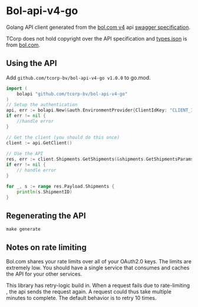 # Bol-api-v4-go
Golang API client generated from the [bol.com v4](https://developers.bol.com/beta-program-retailer-api/) api [swagger specification](https://api.bol.com/retailer/public/apispec/v4).

TCorp does not hold copyright over the API specification and [types.json](types.json) is from [bol.com](https://api.bol.com/retailer/public/apispec/v3).

## Using the API
Add `github.com/tcorp-bv/bol-api-v4-go v1.0.0` to go.mod.

```go
import (
    bolapi "github.com/tcorp-bv/bol-api-v4-go"
)
// Setup the authentication
api, err := bolapi.New(&auth.EnvironmentProvider{ClientIdKey: "CLIENT_ID", ClientSecretKey: "CLIENT_SECRET"})
if err != nil {
	//handle error
}

// Get the client (you should do this once)
client := api.GetClient()
	
// Use the API
res, err := client.Shipments.GetShipments(&shipments.GetShipmentsParams{Context:context.Background()})
if err != nil {
	// handle error
}

for _, s := range res.Payload.Shipments {
	println(s.ShipmentID)
}
```


## Regenerating the API
```shell script
make generate
```

## Notes on rate limiting
Bol.com shares your rate limits over all of your OAuth2.0 keys. The limits are extremely low. You should have a single service that consumes and caches the API for your other services.

This library has retry-logic build in. When a request fails due to rate-limiting , the api sends the request again. A request could thus take multiple minutes to complete. The default behavior is to retry 10 times.

